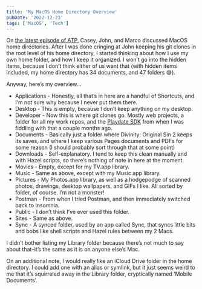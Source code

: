 ```yaml
---
title: 'My MacOS Home Directory Overview'
pubDate: '2022-12-23'
tags: ['MacOS', 'Tech']
---
```


On [the latest episode of ATP](https://atp.fm/514), Casey, John, and Marco discussed MacOS home directories. After I was done cringing at John keeping his git clones in the root level of his home directory, I started thinking about how I use my own home folder, and how I keep it organized. I won’t go into the hidden items, because I don’t think either of us want that (with hidden items included, my home directory has 34 documents, and 47 folders 😅).

Anyway, here’s my overview...

- Applications - Honestly, all that’s in here are a handful of Shortcuts, and I’m not sure why because I never put them there.
- Desktop - This is empty, because I don’t keep anything on my desktop.
- Developer - Now this is where git clones go. Mostly web projects, a folder for all my work repos, and the [Playdate SDK](https://play.date/dev/) from when I was fiddling with that a couple months ago.
- Documents - Basically just a folder where Divinity: Original Sin 2 keeps its saves, and where I keep various Pages documents and PDFs for some reason (I should probably sort through that at some point)
- Downloads - Self-explanatory. I tend to keep this clean manually and with Hazel scripts, so there’s nothing of note in here at the moment.
- Movies - Empty, except for my TV.app library.
- Music - Same as above, except with my Music.app library.
- Pictures - My Photos.app library, as well as a hodgepodge of scanned photos, drawings, desktop wallpapers, and GIFs I like. All sorted by folder, of course. I’m not a monster!
- Postman - From when I tried Postman, and then immediately switched back to Insomnia.
- Public - I don’t think I’ve ever used this folder.
- Sites - Same as above.
- Sync - A synced folder, used by an app called Sync, that syncs little bits and bobs like shell scripts and Hazel rules between my 2 Macs.

I didn’t bother listing my Library folder because there’s not much to say about that–it’s the same as it is on anyone else’s Mac.

On an additional note, I would really like an iCloud Drive folder in the home directory. I could add one with an alias or symlink, but it just seems weird to me that it’s squirreled away in the Library folder, cryptically named ‘Mobile Documents’.
